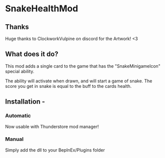 # SnakeHealthMod

## Thanks
Huge thanks to ClockworkVulpine on discord for the Artwork! <3

## What does it do?

This mod adds a single card to the game that has the "SnakeMinigameIcon" special ability.

The ability will activate when drawn, and will start a game of snake. The score you get in snake is equal to the buff to the cards health.


## Installation -
### Automatic
Now usable with Thunderstore mod manager!

### Manual
Simply add the dll to your BepInEx/Plugins folder
